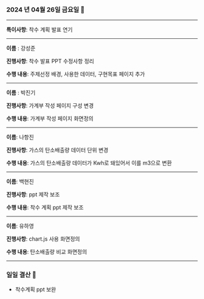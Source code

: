 ### 2024 년 04월 26일 금요일 📅

---

**특이사항**: 착수 계획 발표 연기

---

**이름** : 강성준

**진행사항**: 착수 발표 PPT 수정사항 정리

**수행 내용**:  주제선정 배경,  사용한 데이터, 구현목표 페이지 추가

---

**이름** : 박진기

**진행사항**: 가계부 작성 페이지 구성 변경 

**수행 내용**: 가계부 작성 페이지 화면정의

---

**이름**: 나항진

**진행사항**: 가스의 탄소배출량 데이터 단위 변경   

**수행 내용**: 가스의 탄소배출량 데이터가 Kwh로 돼있어서 이를 m3으로 변환

---

**이름**: 백현진

**진행사항**: ppt 제작 보조

**수행 내용**:  착수 계획 ppt 제작 보조

---

**이름**: 유하영

**진행사항**: chart.js 사용 화면정의

**수행 내용**:  탄소배출량 비교 화면정의

---

### 일일 결산 📝

- 착수계획 ppt 보완